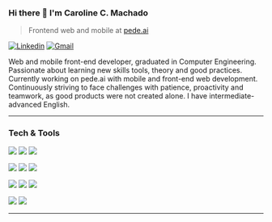 ### Hi there 👋 I'm Caroline C. Machado

> Frontend web and mobile at [pede.ai](https://pede.ai/)

[![Linkedin](https://img.shields.io/badge/-LinkedIn-blue?style=flat&logo=LinkedIn&logoColor=white)](https://www.linkedin.com/in/carolinecm/)
[![Gmail](https://img.shields.io/badge/-Gmail-c14438?style=flat&logo=Gmail&logoColor=white)](mailto:carvalhocaroline111@gmail.com)

Web and mobile front-end developer, graduated in Computer Engineering. Passionate about learning new skills tools, theory and good practices. Currently working on pede.ai with mobile and front-end web development. Continuously striving to face challenges with patience, proactivity and teamwork, as good products were not created alone. I have intermediate-advanced English.

------------

### Tech & Tools

<img src="https://img.shields.io/badge/-JavaScript-eed718?style=flat&logo=javascript&logoColor=white"> <img src="https://img.shields.io/badge/-HTML5-E34F26?style=flat&logo=html5&logoColor=white"> <img src="https://img.shields.io/badge/-CSS3-1572B6?style=flat&logo=css3&logoColor=white">

<img src="https://img.shields.io/badge/-React%20JS%2FNative-61DAFB?style=flat&logo=react&logoColor=black"> <img src="https://img.shields.io/badge/-Vue.js-42b884?style=flat&logo=Vue.js&logoColor=white">  <img src="https://img.shields.io/badge/-TypeScript-3178C6?style=flat&logo=TypeScript&logoColor=white">

<img src="http://img.shields.io/badge/-Git-F1502F?style=flat&logo=git&logoColor=white"> <img src="http://img.shields.io/badge/-Figma-0acf83?style=flat&logo=figma&logoColor=white"> <img src="http://img.shields.io/badge/-Heroku-430098?style=flat&logo=heroku&logoColor=white">

<img src="https://img.shields.io/badge/Scrum-green?style=flat&logo=Scrum&logoColor=white"> <img src="https://img.shields.io/badge/Kanban-red?style=flat&logo=Kanban&logoColor=white">

------------
